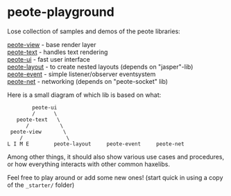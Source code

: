 # peote-playground

Lose collection of samples and demos of the peote libraries:

[peote-view](https://github.com/maitag/peote-view) - base render layer  
[peote-text](https://github.com/maitag/peote-text) - handles text rendering  
[peote-ui](https://github.com/maitag/peote-ui) - fast user interface  
[peote-layout](https://github.com/maitag/peote-layout) - to create nested layouts (depends on "jasper"-lib)  
[peote-event](https://github.com/maitag/peote-event) - simple listener/observer eventsystem  
[peote-net](https://github.com/maitag/peote-net) - networking (depends on "peote-socket" lib)  

Here is a small diagram of which lib is based on what:  
```
        peote-ui
        /      \
   peote-text   \
      /          \
 peote-view       \
    /              \
L I M E        peote-layout     peote-event     peote-net   
```


Among other things, it should also show various use cases and procedures, or how everything interacts with other common haxelibs. 

Feel free to play around or add some new ones!
(start quick in using a copy of the `_starter/` folder)
